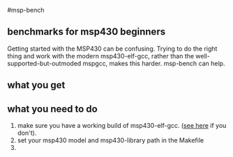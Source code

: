 #msp-bench
## benchmarks for msp430 beginners

Getting started with the MSP430 can be confusing. Trying to do the right 
thing and work with the modern msp430-elf-gcc, rather than the well-supported-but-outmoded
mspgcc, makes this harder. msp-bench can help.

## what you get

## what you need to do
1. make sure you have a working build of msp430-elf-gcc. ([see here](http://amritamaz.me/blog/modern-clueless-msp430gcc/) if you don't).
2. set your msp430 model and msp430-library path in the Makefile
3. 
